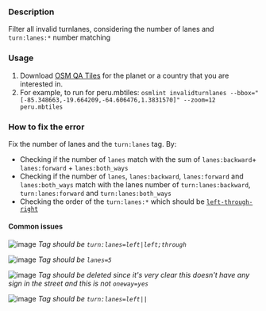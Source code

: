 ### Description

Filter all invalid turnlanes, considering the number of lanes and `turn:lanes:*` number matching

### Usage

1. Download [OSM QA Tiles](https://osmlab.github.io/osm-qa-tiles/) for the planet or a country that you are interested in. 
2. For example, to run for peru.mbtiles: `osmlint invalidturnlanes --bbox="[-85.348663,-19.664209,-64.606476,1.3831570]" --zoom=12 peru.mbtiles`

### How to fix the error

Fix the number of lanes and the `turn:lanes` tag. By: 
- Checking if the number of `lanes` match with the sum of `lanes:backward`\+ `lanes:forward` + `lanes:both_ways`
- Checking if the number of `lanes`, `lanes:backward`, `lanes:forward` and `lanes:both_ways` match with the lanes number of `turn:lanes:backward`, `turn:lanes:forward` and `turn:lanes:both_ways`
- Checking the order of the `turn:lanes:*` which should be [`left-through-right`](http://wiki.openstreetmap.org/wiki/Key:turn#Turning_indications_per_lane)

#### Common issues

![image](https://cloud.githubusercontent.com/assets/10425629/16020605/7e124150-3174-11e6-8719-ad5da4d1b8d5.png)
_Tag should be `turn:lanes=left|left;through`_

![image](https://cloud.githubusercontent.com/assets/10425629/16020738/f939a71a-3174-11e6-8013-d35dd26c0f37.png)
_Tag should be `lanes=5`_

![image](https://cloud.githubusercontent.com/assets/10425629/16020783/324d0b3c-3175-11e6-8db5-a1bc36ac05b2.png)
_Tag should be deleted since it's very clear this doesn't have any sign in the street and this is not  `oneway=yes`_

![image](https://cloud.githubusercontent.com/assets/10425629/16020912/b2bef5a0-3175-11e6-9315-d06887472f0c.png)
_Tag should be `turn:lanes=left||`_
